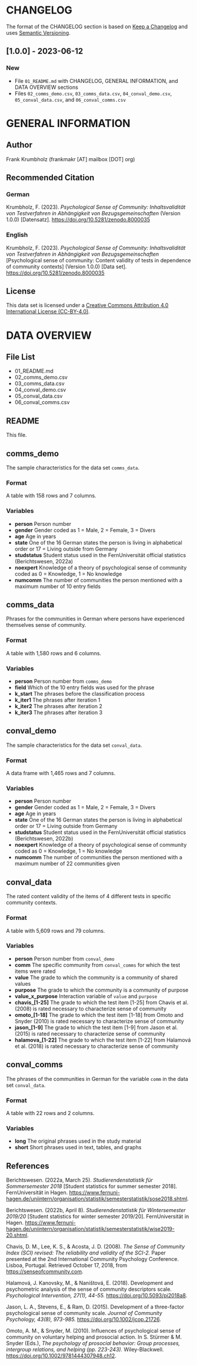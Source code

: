 # CHANGELOG

The format of the CHANGELOG section is based on
[Keep a Changelog](https://keepachangelog.com/en/1.1.0)
and uses
[Semantic Versioning](https://semver.org/spec/v2.0.0.html).

## [1.0.0] - 2023-06-12

### New

+ File `01_README.md` with CHANGELOG, GENERAL INFORMATION,
  and DATA OVERVIEW sections
+ Files `02_comms_demo.csv`, `03_comms_data.csv`, `04_conval_demo.csv`,
  `05_conval_data.csv`, and `06_conval_comms.csv`



# GENERAL INFORMATION

## Author

Frank Krumbholz (frankmakr [AT] mailbox [DOT] org)

## Recommended Citation

### German

Krumbholz, F. (2023).
*Psychological Sense of Community:*
*Inhaltsvalidität von Testverfahren in Abhängigkeit von Bezugsgemeinschaften*
(Version 1.0.0)
[Datensatz].
<https://doi.org/10.5281/zenodo.8000035>

### English

Krumbholz, F. (2023).
*Psychological Sense of Community:*
*Inhaltsvalidität von Testverfahren in Abhängigkeit von Bezugsgemeinschaften*
[Psychological sense of community:
Content validity of tests in dependence of community contexts]
(Version 1.0.0)
[Data set].
<https://doi.org/10.5281/zenodo.8000035>

## License

This data set is licensed under a
[Creative Commons Attribution 4.0 International License
(CC-BY-4.0)](https://creativecommons.org/licenses/by/4.0/).



# DATA OVERVIEW

## File List

+ 01_README.md
+ 02_comms_demo.csv
+ 03_comms_data.csv
+ 04_conval_demo.csv
+ 05_conval_data.csv
+ 06_conval_comms.csv



## README

This file.



## comms_demo

The sample characteristics for the data set `comms_data`.

### Format

A table with 158 rows and 7 columns.

### Variables

+ **person**
  Person number
+ **gender**
  Gender coded as 1 = Male, 2 = Female, 3 = Divers
+ **age**
  Age in years
+ **state**
  One of the 16 German states the person is living in alphabetical order
  or 17 = Living outside from Germany
+ **studstatus**
  Student status used in the FernUniversität official statistics
  (Berichtswesen, 2022a)
+ **noexpert**
  Knowledge of a theory of psychological sense of community
  coded as 0 = Knowledge, 1 = No knowledge
+ **numcomm**
  The number of communities the person mentioned
  with a maximum number of 10 entry fields



## comms_data

Phrases for the communities in German
where persons have experienced themselves sense of community.

### Format

A table with 1,580 rows and 6 columns.

### Variables

+ **person**
  Person number from `comms_demo`
+ **field**
  Which of the 10 entry fields was used for the phrase
+ **k_start**
  The phrases before the classification process
+ **k_iter1**
  The phrases after iteration 1
+ **k_iter2**
  The phrases after iteration 2
+ **k_iter3**
  The phrases after iteration 3



## conval_demo

The sample characteristics for the data set `conval_data`.

### Format

A data frame with 1,465 rows and 7 columns.

### Variables

+ **person**
  Person number
+ **gender**
  Gender coded as 1 = Male, 2 = Female, 3 = Divers
+ **age**
  Age in years
+ **state**
  One of the 16 German states the person is living in alphabetical order
  or 17 = Living outside from Germany
+ **studstatus**
  Student status used in the FernUniversität official statistics
  (Berichtswesen, 2022b)
+ **noexpert**
  Knowledge of a theory of psychological sense of community
  coded as 0 = Knowledge, 1 = No knowledge
+ **numcomm**
  The number of communities the person mentioned
  with a maximum number of 22 communities given



## conval_data

The rated content validity of the items of 4 different tests
in specific community contexts.

### Format

A table with 5,609 rows and 79 columns.

### Variables

+ **person**
  Person number from `conval_demo`
+ **comm**
  The specific community from `conval_comms`
  for which the test items were rated
+ **value**
  The grade to which the community is a community of shared values
+ **purpose**
  The grade to which the community is a community of purpose
+ **value_x_purpose**
  Interaction variable of `value` and `purpose`
+ **chavis_[1-25]**
  The grade to which the test item [1-25] from Chavis et al. (2008)
  is rated necessary to characterize sense of community
+ **omoto_[1-18]**
  The grade to which the test item [1-18] from Omoto and Snyder (2010)
  is rated necessary to characterize sense of community
+ **jason_[1-9]**
  The grade to which the test item [1-9] from Jason et al. (2015)
  is rated necessary to characterize sense of community
+ **halamova_[1-22]**
  The grade to which the test item [1-22] from Halamová et al. (2018)
  is rated necessary to characterize sense of community



## conval_comms

The phrases of the communities in German
for the variable `comm` in the data set `conval_data`.

### Format

A table with 22 rows and 2 columns.

### Variables

+ **long**
  The original phrases used in the study material
+ **short**
  Short phrases used in text, tables, and graphs



## References

Berichtswesen. (2022a, March 25).
*Studierendenstatistik für Sommersemester 2018*
[Student statistics for summer semester 2018].
FernUniversität in Hagen.
<https://www.fernuni-hagen.de/uniintern/organisation/statistik/semesterstatistik/sose2018.shtml>.

Berichtswesen. (2022b, April 8).
*Studierendenstatistik für Wintersemester 2019/20*
[Student statistics for winter semester 2019/20].
FernUniversität in Hagen.
<https://www.fernuni-hagen.de/uniintern/organisation/statistik/semesterstatistik/wise2019-20.shtml>.

Chavis, D. M., Lee, K. S., \& Acosta, J. D. (2008).
*The Sense of Community Index (SCI) revised:*
*The reliability and validity of the SCI-2.*
Paper presented at the 2nd International Community Psychology Conference.
Lisboa, Portugal.
Retrieved October 17, 2018, from <https://senseofcommunity.com>.

Halamová, J. Kanovsky, M., \& Naništová, E. (2018).
Development and psychometric analysis of the
sense of community descriptors scale.
*Psychological Intervention, 27(1), 44-55.*
<https://doi.org/10.5093/pi2018a8>.

Jason, L. A., Stevens, E., \& Ram, D. (2015).
Development of a three-factor psychological sense of community scale.
*Journal of Community Psychology, 43(8), 973-985.*
<https://doi.org/10.1002/jcop.21726>.

Omoto, A. M., \& Snyder, M. (2010).
Influences of psychological sense of community on
voluntary helping and prosocial action.
In S. Stürmer \& M. Snyder (Eds.),
*The psychology of prosocial behavior:*
*Group processes, intergroup relations, and helping (pp. 223-243).*
Wiley-Blackwell.
<https://doi.org/10.1002/9781444307948.ch12>.
